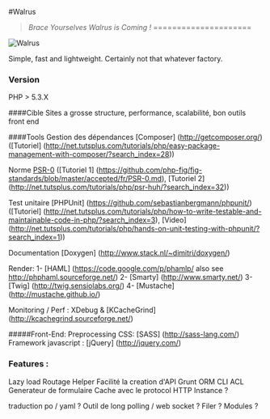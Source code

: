 #Walrus
> _Brace Yourselves Walrus is Coming !_
=====================

![Walrus](https://github.com/E-Wok/Walrus/blob/master/Walrus.png?raw=true "Walrus is comming !")

Simple, fast and lightweight.
Certainly not that whatever factory.

### Version
PHP > 5.3.X

####Cible
Sites a grosse structure, performance, scalabilité, bon outils front end

####Tools
Gestion des dépendances [Composer] (http://getcomposer.org/) ([Tutoriel] (http://net.tutsplus.com/tutorials/php/easy-package-management-with-composer/?search_index=28))

Norme [PSR-0](https://github.com/php-fig/fig-standards/blob/master/accepted/fr/PSR-0.md)
([Tutoriel 1] (https://github.com/php-fig/fig-standards/blob/master/accepted/fr/PSR-0.md),
[Tutoriel 2] (http://net.tutsplus.com/tutorials/php/psr-huh/?search_index=32))

Test unitaire [PHPUnit] (https://github.com/sebastianbergmann/phpunit/)
([Tutoriel] (http://net.tutsplus.com/tutorials/php/how-to-write-testable-and-maintainable-code-in-php/?search_index=3),
[Video] (http://net.tutsplus.com/tutorials/php/hands-on-unit-testing-with-phpunit/?search_index=1))

Documentation [Doxygen] (http://www.stack.nl/~dimitri/doxygen/)

Render: 1- [HAML] (https://code.google.com/p/phamlp/ also see http://phphaml.sourceforge.net/)
        2- [Smarty] (http://www.smarty.net/)
        3- [Twig] (http://twig.sensiolabs.org/)
        4- [Mustache] (http://mustache.github.io/)

Monitoring / Perf : XDebug & [KCacheGrind] (http://kcachegrind.sourceforge.net/)

#####Front-End:
Preprocessing CSS: [SASS] (http://sass-lang.com/)
Framework javascript : [jQuery] (http://jquery.com/)

### Features :
Lazy load
Routage
Helper
Facilité la creation d'API
Grunt
ORM
CLI
ACL
Generateur de formulaire
Cache avec le protocol HTTP
Instance ?


traduction po / yaml ?
Outil de long polling / web socket ?
Filer ?
Modules ?
